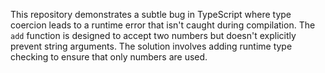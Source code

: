 This repository demonstrates a subtle bug in TypeScript where type coercion leads to a runtime error that isn't caught during compilation. The `add` function is designed to accept two numbers but doesn't explicitly prevent string arguments.  The solution involves adding runtime type checking to ensure that only numbers are used.